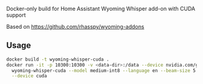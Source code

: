 Docker-only build for Home Assistant Wyoming Whisper add-on with CUDA support

Based on https://github.com/rhasspy/wyoming-addons

## Usage

```bash
docker build -t wyoming-whisper-cuda .
docker run -it -p 10300:10300 -v <data-dir>:/data --device nvidia.com/gpu=all \
  wyoming-whisper-cuda --model medium-int8 --language en --beam-size 5 \
  --device cuda
```
